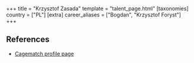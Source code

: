+++
title = "Krzysztof Zasada"
template = "talent_page.html"
[taxonomies]
country = ["PL"]
[extra]
career_aliases = ["Bogdan", "Krzysztof Foryst"]
+++
## References

* [Cagematch profile page](https://www.cagematch.net/?id=2&nr=19772)
